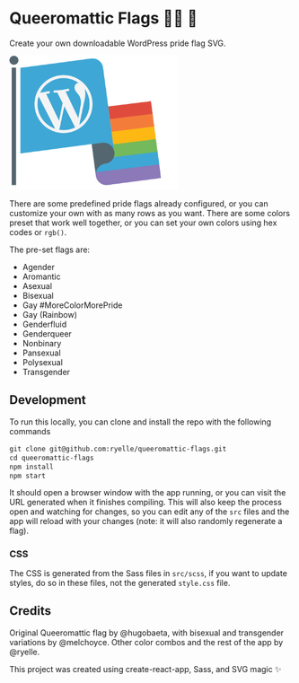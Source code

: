 # Queeromattic Flags 🏳️‍🌈 🎉

Create your own downloadable WordPress pride flag SVG.

<img src="./public/flag.svg" width="300" />

There are some predefined pride flags already configured, or you can customize
your own with as many rows as you want. There are some colors preset that work
well together, or you can set your own colors using hex codes or `rgb()`.

The pre-set flags are:

* Agender
* Aromantic
* Asexual
* Bisexual
* Gay #MoreColorMorePride
* Gay (Rainbow)
* Genderfluid
* Genderqueer
* Nonbinary
* Pansexual
* Polysexual
* Transgender

## Development

To run this locally, you can clone and install the repo with the following
commands

```
git clone git@github.com:ryelle/queeromattic-flags.git
cd queeromattic-flags
npm install
npm start
```

It should open a browser window with the app running, or you can visit the URL
generated when it finishes compiling. This will also keep the process open and
watching for changes, so you can edit any of the `src` files and the app will
reload with your changes (note: it will also randomly regenerate a flag).

### CSS

The CSS is generated from the Sass files in `src/scss`, if you want to update
styles, do so in these files, not the generated `style.css` file.

## Credits

Original Queeromattic flag by @hugobaeta, with bisexual and transgender
variations by @melchoyce. Other color combos and the rest of the app by @ryelle.

This project was created using create-react-app, Sass, and SVG magic ✨
